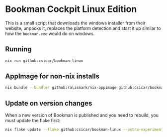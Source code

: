 Bookman Cockpit Linux Edition
=============================

This is a small script that downloads the windows installer from their website, unpacks it, replaces the platform detection and start it up similar to how the `bookman.exe` would do on windows.

Running
-------


```bash
nix run github:csicar/bookman-linux
```


AppImage for non-nix installs
----------------------------

```bash
nix bundle --bundler github:ralismark/nix-appimage github:csicar/bookman-linux
```


Update on version changes
-------------------------
When a new version of Bookman is published and you need to rebuild, you must update the flake first:

```bash
nix flake update --flake github:csicar/bookman-linux --extra-experimental-features nix-command --extra-experimental-features flakes
```
